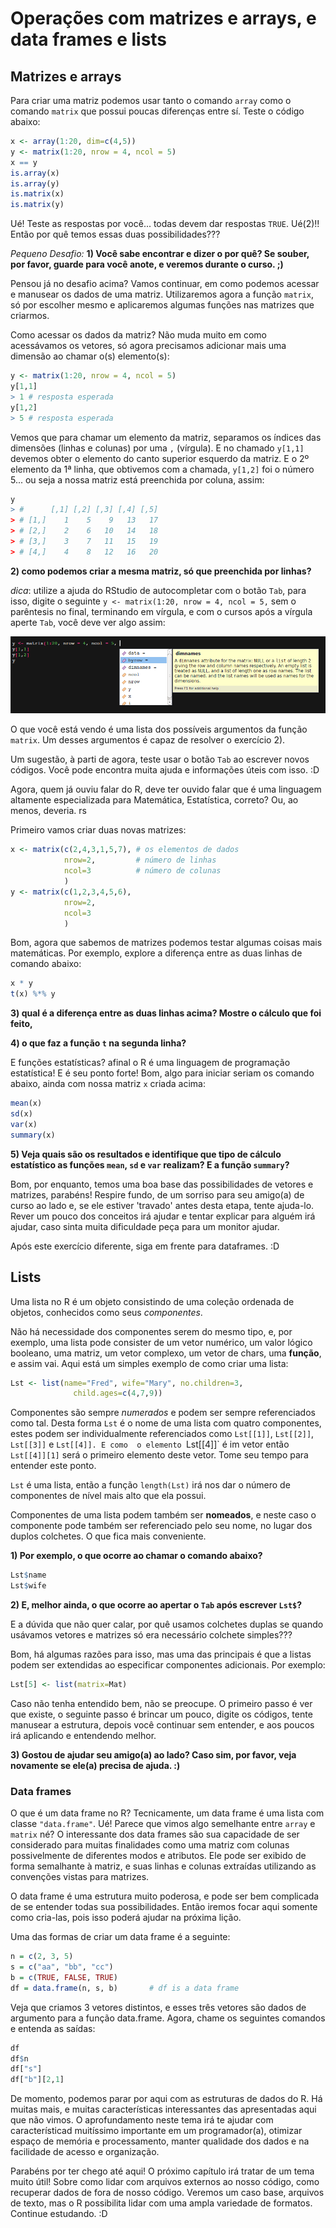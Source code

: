 # Operações com matrizes e arrays, e data frames e lists

## Matrizes e arrays

Para criar uma matriz podemos usar tanto o comando `array` como o comando `matrix` que possui poucas diferenças entre sí. Teste o código abaixo:

```r
x <- array(1:20, dim=c(4,5))
y <- matrix(1:20, nrow = 4, ncol = 5)
x == y
is.array(x)
is.array(y)
is.matrix(x)
is.matrix(y)
```

Ué! Teste as respostas por você... todas devem dar respostas `TRUE`. Ué(2)!! Então por quê temos essas duas possibilidades???

*Pequeno Desafio:* **1) Você sabe encontrar e dizer o por quê? Se souber, por favor, guarde para você anote, e veremos durante o curso. ;)**

Pensou já no desafio acima? Vamos continuar, em como podemos acessar e manusear os dados de uma matriz. Utilizaremos agora a função `matrix`, só por escolher mesmo e aplicaremos algumas funções nas matrizes que criarmos.

Como acessar os dados da matriz? Não muda muito em como acessávamos os vetores, só agora precisamos adicionar mais uma dimensão ao chamar o(s) elemento(s):

```r
y <- matrix(1:20, nrow = 4, ncol = 5)
y[1,1]
> 1 # resposta esperada
y[1,2]
> 5 # resposta esperada
```

Vemos que para chamar um elemento da matriz, separamos os índices das dimensões (linhas e colunas) por uma `,` (vírgula). E no chamado `y[1,1]` devemos obter o elemento do canto superior esquerdo da matriz. E o 2º elemento da 1ª linha, que obtivemos com a chamada, `y[1,2]` foi o número 5... ou seja a nossa matriz está preenchida por coluna, assim:

```r
y
> #      [,1] [,2] [,3] [,4] [,5]
> # [1,]    1    5    9   13   17
> # [2,]    2    6   10   14   18
> # [3,]    3    7   11   15   19
> # [4,]    4    8   12   16   20
```

**2) como podemos criar a mesma matriz, só que preenchida por linhas?**

*dica*: utilize a ajuda do RStudio de autocompletar com o botão `Tab`, para isso, digite o seguinte `y <- matrix(1:20, nrow = 4, ncol = 5,` sem o parêntesis no final, terminando em vírgula, e com o cursos após a vírgula aperte `Tab`, você deve ver algo assim:

![Tab help](Tab.png)

O que você está vendo é uma lista dos possíveis argumentos da função `matrix`. Um desses argumentos é capaz de resolver o exercício 2).

Um sugestão, à parti de agora, teste usar o botão `Tab` ao escrever novos códigos. Você pode encontra muita ajuda e informações úteis com isso. :D

Agora, quem já ouviu falar do R, deve ter ouvido falar que é uma linguagem altamente especializada para Matemática, Estatística, correto? Ou, ao menos, deveria. rs

Primeiro vamos criar duas novas matrizes:

```r
x <- matrix(c(2,4,3,1,5,7), # os elementos de dados
            nrow=2,         # número de linhas
            ncol=3          # número de colunas
            )
y <- matrix(c(1,2,3,4,5,6),
            nrow=2,
            ncol=3
            )
```
Bom, agora que sabemos de matrizes podemos testar algumas coisas mais matemáticas. Por exemplo, explore a diferença entre as duas linhas de comando abaixo:

```r
x * y
t(x) %*% y
```

**3) qual é a diferença entre as duas linhas acima? Mostre o cálculo que foi feito,**

**4) o que faz a função `t` na segunda linha?**

E funções estatísticas? afinal o R é uma linguagem de programação estatística! E é seu ponto forte! Bom, algo para iniciar seriam os comando abaixo, ainda com nossa matriz `x` criada acima:

```r
mean(x)
sd(x)
var(x)
summary(x)
```

**5) Veja quais são os resultados e identifique que tipo de cálculo estatístico as funções `mean`, `sd` e `var` realizam? E a função `summary`?**

Bom, por enquanto, temos uma boa base das possibilidades de vetores e matrizes, parabéns! Respire fundo, de um sorriso para seu amigo(a) de curso ao lado e, se ele estiver 'travado' antes desta etapa, tente ajuda-lo. Rever um pouco dos conceitos irá ajudar e tentar explicar para alguém irá ajudar, caso sinta muita dificuldade peça para um monitor ajudar.

Após este exercício diferente, siga em frente para dataframes. :D

## Lists

Uma lista no R é um objeto consistindo de uma coleção ordenada de objetos, conhecidos como seus *componentes*.

Não há necessidade dos componentes serem do mesmo tipo, e, por exemplo, uma lista pode consister de um vetor numérico, um valor lógico booleano, uma matriz, um vetor complexo, um vetor de chars, uma **função**, e assim vai. Aqui está um simples exemplo de como criar uma lista:

```r
Lst <- list(name="Fred", wife="Mary", no.children=3,
              child.ages=c(4,7,9))
```

Componentes são sempre *numerados* e podem ser sempre referenciados como tal. Desta forma `Lst` é o nome de uma lista com quatro componentes, estes podem ser individualmente referenciados como `Lst[[1]]`, `Lst[[2]]`, `Lst[[3]]` e `Lst[[4]]. E como  o elemento `Lst[[4]]` é im vetor então ```Lst[[4]][1]``` será o primeiro elemento deste vetor. Tome seu tempo para entender este ponto.

`Lst` é uma lista, então a função `length(Lst)` irá nos dar o número de componentes de nível mais alto que ela possui.

Componentes de uma lista podem também ser **nomeados**, e neste caso o componente pode também ser referenciado pelo seu nome, no lugar dos duplos colchetes. O que fica mais conveniente.

**1) Por exemplo, o que ocorre ao chamar o comando abaixo?**

```r
Lst$name
Lst$wife
```

**2) E, melhor ainda, o que ocorre ao apertar o `Tab` após escrever `Lst$`?**

E a dúvida que não quer calar, por quê usamos colchetes duplas se quando usávamos vetores e matrizes só era necessário colchete simples???

Bom, há algumas razões para isso, mas uma das principais é que a listas podem ser extendidas ao especificar componentes adicionais. Por exemplo:

```r
Lst[5] <- list(matrix=Mat)
```

Caso não tenha entendido bem, não se preocupe. O primeiro passo é ver que existe, o seguinte passo é brincar um pouco, digite os códigos, tente manusear a estrutura, depois você continuar sem entender, e aos poucos irá aplicando e entendendo melhor.

**3) Gostou de ajudar seu amigo(a) ao lado? Caso sim, por favor, veja novamente se ele(a) precisa de ajuda. :)**

### Data frames

O que é um data frame no R? Tecnicamente, um data frame é uma lista com classe `"data.frame"`. Ué! Parece que vimos algo semelhante entre `array` e `matrix` né? O interessante dos data frames são sua capacidade de ser considerado para muitas finalidades como uma matriz com colunas possivelmente de diferentes modos e atributos. Ele pode ser exibido de forma semalhante à matriz, e suas linhas e colunas extraídas utilizando as convenções vistas para matrizes.

O data frame é uma estrutura muito poderosa, e pode ser bem complicada de se entender todas sua possibilidades. Então iremos focar aqui somente como cria-las, pois isso poderá ajudar na próxima lição.

Uma das formas de criar um data frame é a seguinte:

```r
n = c(2, 3, 5) 
s = c("aa", "bb", "cc") 
b = c(TRUE, FALSE, TRUE) 
df = data.frame(n, s, b)       # df is a data frame 
```

Veja que criamos 3 vetores distintos, e esses três vetores são dados de argumento para a função data.frame. Agora, chame os seguintes comandos e entenda as saídas:

```r
df
df$n
df["s"]
df["b"][2,1]
```

De momento, podemos parar por aqui com as estruturas de dados do R. Há muitas mais, e muitas características interessantes das apresentadas aqui que não vimos. O aprofundamento neste tema irá te ajudar com característicad muitíssimo importante em um programador(a), otimizar espaço de memória e processamento, manter qualidade dos dados e na facilidade de acesso e organização.

Parabéns por ter chego até aqui! O próximo capítulo irá tratar de um tema muito útil! Sobre como lidar com arquivos externos ao nosso código, como recuperar dados de fora de nosso código. Veremos um caso base, arquivos de texto, mas o R possibilita lidar com uma ampla variedade de formatos. Continue estudando. :D